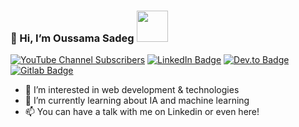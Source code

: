 ### 👋 Hi, I’m Oussama Sadeg <img src="https://media.giphy.com/media/12oufCB0MyZ1Go/giphy.gif" width="50">

[![YouTube Channel Subscribers](https://img.shields.io/youtube/channel/subscribers/UCEJYUxyH_zHoLx4HWe5_fTg?style=social)](https://www.youtube.com/channel/UCEJYUxyH_zHoLx4HWe5_fTg)
[![LinkedIn Badge](https://img.shields.io/badge/My-LinkedIn-blue)](https://www.linkedin.com/in/sadegoussama/)
[![Dev.to Badge](https://img.shields.io/badge/dev.to-0A0A0A?style=for-the-badge&logo=dev.to&logoColor=white)](https://dev.to/lunok)
[![Gitlab Badge](https://img.shields.io/badge/gitlab.com-e24329?style=for-the-badge&logo=Gitlab.com&logoColor=white)](https://gitlab.com/oussama.sadeg)

- 👀 I’m interested in web development & technologies
- 🌱 I’m currently learning about IA and machine learning
- 📫 You can have a talk with me on Linkedin or even here!

<!---
Lunok/Lunok is a ✨ special ✨ repository because its `README.md` (this file) appears on your GitHub profile.
You can click the Preview link to take a look at your changes.
--->

